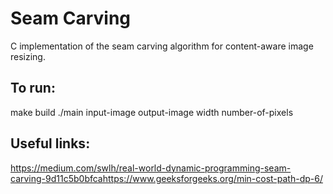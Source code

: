 # Seam Carving
C implementation of the seam carving algorithm for content-aware image resizing.

## To run:
make build
./main input-image output-image width number-of-pixels

## Useful links:
https://medium.com/swlh/real-world-dynamic-programming-seam-carving-9d11c5b0bfcahttps://www.geeksforgeeks.org/min-cost-path-dp-6/
